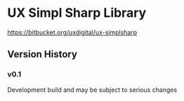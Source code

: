 # UX Simpl Sharp Library

https://bitbucket.org/uxdigital/ux-simplsharp

## Version History

### v0.1
Development build and may be subject to serious changes
